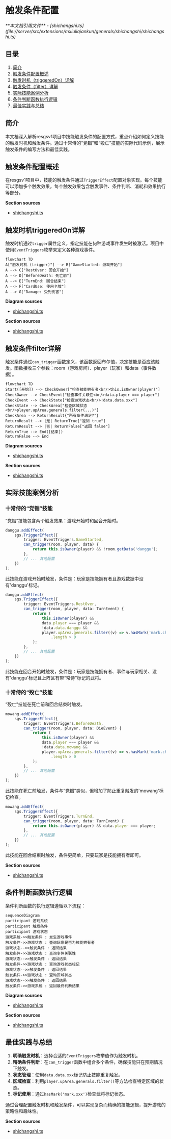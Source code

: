 # 触发条件配置

<cite>
**本文档引用文件**   
- [shichangshi.ts](file://server/src/extensions/mxiuliqiankun/generals/shichangshi/shichangshi.ts)
</cite>

## 目录
1. [简介](#简介)
2. [触发条件配置概述](#触发条件配置概述)
3. [触发时机（triggeredOn）详解](#触发时机triggeredon详解)
4. [触发条件（filter）详解](#触发条件filter详解)
5. [实际技能案例分析](#实际技能案例分析)
6. [条件判断函数执行逻辑](#条件判断函数执行逻辑)
7. [最佳实践与总结](#最佳实践与总结)

## 简介
本文档深入解析resgsv1项目中技能触发条件的配置方式，重点介绍如何定义技能的触发时机和触发条件。通过十常侍的“党锢”和“殁亡”技能的实际代码示例，展示触发条件的编写方法和最佳实践。

## 触发条件配置概述
在resgsv1项目中，技能的触发条件通过`TriggerEffect`配置对象实现。每个技能可以添加多个触发效果，每个触发效果包含触发事件、条件判断、消耗和效果执行等部分。

**Section sources**
- [shichangshi.ts](file://server/src/extensions/mxiuliqiankun/generals/shichangshi/shichangshi.ts#L0-L337)

## 触发时机triggeredOn详解
触发时机通过`trigger`属性定义，指定技能在何种游戏事件发生时被激活。项目中使用`EventTriggers`枚举来定义各种游戏事件。

```mermaid
flowchart TD
A["触发时机 (trigger)"] --> B["GameStarted: 游戏开始"]
A --> C["RestOver: 回合开始"]
A --> D["BeforeDeath: 死亡前"]
A --> E["TurnEnd: 回合结束"]
A --> F["CardUse: 使用卡牌"]
A --> G["Damage: 受到伤害"]
```

**Diagram sources**
- [shichangshi.ts](file://server/src/extensions/mxiuliqiankun/generals/shichangshi/shichangshi.ts#L0-L337)

**Section sources**
- [shichangshi.ts](file://server/src/extensions/mxiuliqiankun/generals/shichangshi/shichangshi.ts#L0-L337)

## 触发条件filter详解
触发条件通过`can_trigger`函数定义，该函数返回布尔值，决定技能是否应该触发。函数接收三个参数：room（游戏房间）、player（玩家）和data（事件数据）。

```mermaid
flowchart TD
Start([开始]) --> CheckOwner["检查技能拥有者<br/>this.isOwner(player)"]
CheckOwner --> CheckEvent["检查事件关联性<br/>data.player === player"]
CheckEvent --> CheckState["检查游戏状态<br/>!data.data.xxx"]
CheckState --> CheckArea["检查区域状态<br/>player.upArea.generals.filter(...)"]
CheckArea --> ReturnResult{"所有条件满足?"}
ReturnResult --> |是| ReturnTrue["返回 true"]
ReturnResult --> |否| ReturnFalse["返回 false"]
ReturnTrue --> End([结束])
ReturnFalse --> End
```

**Diagram sources**
- [shichangshi.ts](file://server/src/extensions/mxiuliqiankun/generals/shichangshi/shichangshi.ts#L0-L337)

**Section sources**
- [shichangshi.ts](file://server/src/extensions/mxiuliqiankun/generals/shichangshi/shichangshi.ts#L0-L337)

## 实际技能案例分析
### 十常侍的“党锢”技能
“党锢”技能包含两个触发效果：游戏开始时和回合开始时。

```typescript
danggu.addEffect(
    sgs.TriggerEffect({
        trigger: EventTriggers.GameStarted,
        can_trigger(room, player, data) {
            return this.isOwner(player) && !room.getData('danggu');
        },
        // ... 其他配置
    })
);
```

此技能在游戏开始时触发，条件是：玩家是技能拥有者且游戏数据中没有'danggu'标记。

```typescript
danggu.addEffect(
    sgs.TriggerEffect({
        trigger: EventTriggers.RestOver,
        can_trigger(room, player, data: TurnEvent) {
            return (
                this.isOwner(player) &&
                data.player === player &&
                !data.data.danggu &&
                player.upArea.generals.filter((v) => v.hasMark('mark.changshi'))
                    .length > 0
            );
        },
        // ... 其他配置
    })
);
```

此技能在回合开始时触发，条件是：玩家是技能拥有者、事件与玩家相关、没有'danggu'标记且上阵区有带“常侍”标记的武将。

### 十常侍的“殁亡”技能
“殁亡”技能在死亡前和回合结束时触发。

```typescript
mowang.addEffect(
    sgs.TriggerEffect({
        trigger: EventTriggers.BeforeDeath,
        can_trigger(room, player, data: DieEvent) {
            return (
                this.isOwner(player) &&
                data.player === player &&
                !data.data.mowang &&
                player.upArea.generals.filter((v) => v.hasMark('mark.changshi'))
                    .length > 0
            );
        },
        // ... 其他配置
    })
);
```

此技能在死亡前触发，条件与“党锢”类似，但增加了防止重复触发的'mowang'标记检查。

```typescript
mowang.addEffect(
    sgs.TriggerEffect({
        trigger: EventTriggers.TurnEnd,
        can_trigger(room, player, data: TurnEvent) {
            return this.isOwner(player) && data.player === player;
        },
        // ... 其他配置
    })
);
```

此技能在回合结束时触发，条件更简单，只要玩家是技能拥有者即可。

**Section sources**
- [shichangshi.ts](file://server/src/extensions/mxiuliqiankun/generals/shichangshi/shichangshi.ts#L0-L337)

## 条件判断函数执行逻辑
条件判断函数的执行逻辑遵循以下流程：

```mermaid
sequenceDiagram
participant 游戏系统
participant 触发条件
participant 游戏状态
游戏系统->>触发条件 : 发生游戏事件
触发条件->>游戏状态 : 查询玩家是否为技能拥有者
游戏状态-->>触发条件 : 返回结果
触发条件->>游戏状态 : 查询事件关联性
游戏状态-->>触发条件 : 返回结果
触发条件->>游戏状态 : 查询游戏状态标记
游戏状态-->>触发条件 : 返回结果
触发条件->>游戏状态 : 查询区域状态
游戏状态-->>触发条件 : 返回结果
触发条件->>游戏系统 : 返回最终判断结果
```

**Diagram sources**
- [shichangshi.ts](file://server/src/extensions/mxiuliqiankun/generals/shichangshi/shichangshi.ts#L0-L337)

**Section sources**
- [shichangshi.ts](file://server/src/extensions/mxiuliqiankun/generals/shichangshi/shichangshi.ts#L0-L337)

## 最佳实践与总结
1. **明确触发时机**：选择合适的`EventTriggers`枚举值作为触发时机。
2. **精确条件判断**：在`can_trigger`函数中组合多个条件，确保技能只在预期情况下触发。
3. **状态管理**：使用`data.data.xxx`标记防止技能重复触发。
4. **区域检查**：利用`player.upArea.generals.filter()`等方法检查特定区域的状态。
5. **标记使用**：通过`hasMark('mark.xxx')`检查武将标记状态。

通过合理配置触发时机和触发条件，可以实现复杂而精确的技能逻辑，提升游戏的策略性和趣味性。

**Section sources**
- [shichangshi.ts](file://server/src/extensions/mxiuliqiankun/generals/shichangshi/shichangshi.ts#L0-L337)